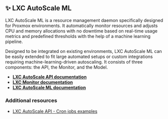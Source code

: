 ## ✨ LXC AutoScale ML

LXC AutoScale ML is a resource management daemon specifically designed for Proxmox environments. It automatically monitor resources and adjusts CPU and memory allocations with no downtime based on real-time usage metrics and predefined thresholds with the help of a machine learning pipeline. 

Designed to be integrated on existing environments, LXC AutoScale ML can be easily extended to fit large automated setups or custom integrations requiring machine-learning-driven autoscaling. It consists of three components: the API, the Monitor, and the Model.

- **[LXC AutoScale API documentation](lxc_autoscale_api/README.md)**
- **[LXC Monitor documentation](lxc_monitor/README.md)**
- **[LXC AutoScale ML documentation](lxc_model/README.md)**

### Additional resources

- [LXC AutoScale API - Cron jobs examples](https://github.com/fabriziosalmi/proxmox-lxc-autoscale-ml/blob/main/docs/lxc_autoscale_api/examples/README.md)
  
